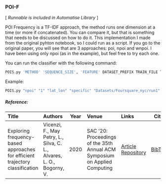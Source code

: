 ### POI-F 

\[ *Runnable is included in Automatise Library* \]

POI Frequency is a TF-IDF approach, the method runs one dimension at a time (or more if concatenated). You can compare it, but that is something that needs to be discussed on how to do it. This implementation I made from the original pyhton notebook, so I could run as a script. 
If you go to the original paper, you will see that are 3 approaches: poi, npoi and wnpoi. I have been using only npoi (as in the example), but feel free to try each one.

You can run the classifier with the following command:
```Bash
POIS.py 'METHOD' 'SEQUENCE_SIZE', 'FEATURE' DATASET_PREFIX TRAIN_FILE TEST_FILE RESULTS_FILE DATASET_NAME EMBEDDING_SIZE MERGE_TYPE RNN_CELL
```

Example:
```Bash
POIS.py "npoi" "1" "lat_lon" "specific" "Datasets/Foursquare_nyc/run1" "Results/NPOI_lat_lon_1-specific"
```


##### Reference:

| Title | Authors | Year | Venue | Links | Cite |
|:------|:--------|------|:------|:------|:----:|
| Exploring frequency-based approaches for efficient trajectory classification | Vicenzi, F., May Petry, L., Silva, C. L., Alvares, L. O., Bogorny, V. | 2020 | SAC '20: Proceedings of the 35th Annual ACM Symposium on Applied Computing |  [Article](https://doi.org/10.1145/3341105.3374045) [Repository](https://github.com/bigdata-ufsc/vicenzi-2020-poifreq) | [BibTex](https://github.com/bigdata-ufsc/research-summary/blob/master/resources/bibtex/Vicenzi2020poif.bib) |